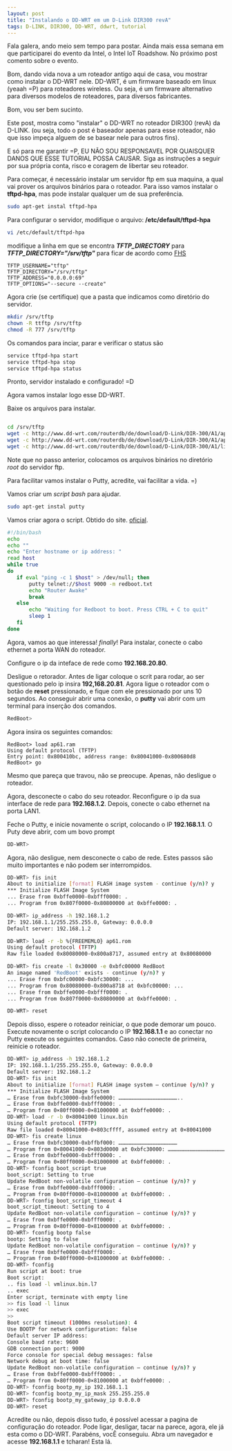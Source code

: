```yaml
---
layout: post
title: "Instalando o DD-WRT em um D-Link DIR300 revA"
tags: D-LINK, DIR300, DD-WRT, ddwrt, tutorial
---
```


Fala galera, ando meio sem tempo para postar. Ainda mais essa semana em que participarei do evento da Intel, o Intel IoT Roadshow. No próximo post comento sobre o evento.

Bom, dando vida nova a um roteador antigo aqui de casa, vou mostrar como instalar o DD-WRT nele. DD-WRT, é um firmware baseado em linux (yeaah =P) para roteadores wireless. Ou seja, é um firmware alternativo para diversos modelos de roteadores, para diversos fabricantes.

Bom, vou ser bem sucinto.

Este post, mostra como "instalar" o DD-WRT no roteador DIR300 (revA) da D-LINK. (ou seja, todo o post é baseador apenas para esse roteador, não que isso impeça alguem de se basear nele para outros fins).

E só para me garantir =P, EU NÃO SOU RESPONSAVEL POR QUAISQUER DANOS QUE ESSE TUTORIAL POSSA CAUSAR. Siga as instruções a seguir por sua própria conta, risco e coragem de libertar seu roteador.

Para começar, é necessário instalar um servidor ftp em sua maquina, a qual vai prover os arquivos binários para o roteador. Para isso vamos instalar o __tftpd-hpa__, mas pode instalar qualquer um de sua preferência.

```bash
sudo apt-get instal tftpd-hpa
```

Para configurar o servidor, modifique o arquivo: __/etc/default/tftpd-hpa__

```bash
vi /etc/default/tftpd-hpa
```

modifique a linha em que se encontra ___TFTP_DIRECTORY___ para ___TFTP_DIRECTORY="/srv/tftp"___ para ficar de acordo como [FHS](http://www.pathname.com/fhs/)

```
TFTP_USERNAME="tftp"
TFTP_DIRECTORY="/srv/tftp"
TFTP_ADDRESS="0.0.0.0:69"
TFTP_OPTIONS="--secure --create"
```

Agora crie (se certifique) que a pasta que indicamos como diretório do servidor.

```bash
mkdir /srv/tftp
chown -R ttftp /srv/tftp
chmod -R 777 /srv/tftp
```

Os comandos para inciar, parar e verificar o status são
```bash
service tftpd-hpa start
service tftpd-hpa stop
service tftpd-hpa status
```

Pronto, servidor instalado e configurado! =D

Agora vamos instalar logo esse DD-WRT.

Baixe os arquivos para instalar.
```bash

cd /srv/tftp
wget -c http://www.dd-wrt.com/routerdb/de/download/D-Link/DIR-300/A1/ap61.ram/3581
wget -c http://www.dd-wrt.com/routerdb/de/download/D-Link/DIR-300/A1/ap61.rom/3580
wget -c http://www.dd-wrt.com/routerdb/de/download/D-Link/DIR-300/A1/linux.bin/3579
```
Note que no passo anterior, colocamos os arquivos binários no diretório _root_ do servidor ftp.


Para facilitar vamos instalar o Putty, acredite, vai facilitar a vida. =)

Vamos criar um _script bash_ para ajudar.
```bash
sudo apt-get instal putty
```

Vamos criar agora o script. Obtido do site. [oficial](http://www.dd-wrt.com/wiki/index.php/DIR300).
```bash
#!/bin/bash
echo
echo ""
echo "Enter hostname or ip address: "
read host
while true
do
   if eval "ping -c 1 $host" > /dev/null; then       
       putty telnet://$host 9000 -m redboot.txt   
       echo "Router Awake"
       break
   else
       echo "Waiting for Redboot to boot. Press CTRL + C to quit"
       sleep 1
   fi
done
```

Agora, vamos ao que interessa! _finally_! Para instalar, conecte o cabo ethernet a porta WAN do roteador.

Configure o ip da inteface de rede como __192.168.20.80__.

Desligue o retorador. Antes de ligar coloque o scrit para rodar, ao ser questionado pelo ip insira __192,168.20.81__.
Agora ligue o roteador com o botão de __reset__ pressionado, e fique com ele pressionado por uns 10 segundos.
Ao conseguir abrir uma conexão, o __putty__ vai abrir com um terminal para inserção dos comandos.
```bash
RedBoot>
```

Agora insira os seguintes comandos:
```
RedBoot> load ap61.ram
Using default protocol (TFTP)
Entry point: 0x800410bc, address range: 0x80041000-0x800680d8
RedBoot> go
```

Mesmo que pareça que travou, não se preocupe. Apenas, não desligue o roteador.

Agora, desconecte o cabo do seu roteador. Reconfigure o ip da sua interface de rede para __192.168.1.2__. Depois, conecte o cabo ethernet na porta LAN1.

Feche o Putty, e inicie novamente o script, colocando o IP __192.168.1.1__. O Puty deve abrir, com um bovo prompt
```bash
DD-WRT>
```

Agora, não desligue, nem desconecte o cabo de rede. Estes passos são muito importantes e não podem ser interrompidos.

```bash
DD-WRT> fis init
About to initialize [format] FLASH image system - continue (y/n)? y
*** Initialize FLASH Image System
... Erase from 0xbffe0000-0xbfff0000: .
... Program from 0x807f0000-0x80800000 at 0xbffe0000: .

DD-WRT> ip_address -h 192.168.1.2
IP: 192.168.1.1/255.255.255.0, Gateway: 0.0.0.0
Default server: 192.168.1.2

DD-WRT> load -r -b %{FREEMEMLO} ap61.rom
Using default protocol (TFTP)
Raw file loaded 0x80080000-0x800a8717, assumed entry at 0x80080000

DD-WRT> fis create -l 0x30000 -e 0xbfc00000 RedBoot
An image named 'RedBoot' exists - continue (y/n)? y
... Erase from 0xbfc00000-0xbfc30000: ...
... Program from 0x80080000-0x800a8718 at 0xbfc00000: ...
... Erase from 0xbffe0000-0xbfff0000: .
... Program from 0x807f0000-0x80800000 at 0xbffe0000: .

DD-WRT> reset
```

Depois disso, espere o roteador reiniciar, o que pode demorar um pouco.
Execute novamente o script colocando o IP __192.168.1.1__ e ao conectar no Putty execute os seguintes comandos. Caso não conecte de primeira, reinicie o roteador.

```bash
DD-WRT> ip_address -h 192.168.1.2
IP: 192.168.1.1/255.255.255.0, Gateway: 0.0.0.0
Default server: 192.168.1.2
DD-WRT> fis init
About to initialize [format] FLASH image system – continue (y/n)? y
*** Initialize FLASH Image System
… Erase from 0xbfc30000-0xbffe0000: …………………………………………………..
… Erase from 0xbffe0000-0xbfff0000: .
… Program from 0×80ff0000-0×81000000 at 0xbffe0000: .
DD-WRT> load -r -b 0×80041000 linux.bin
Using default protocol (TFTP)
Raw file loaded 0×80041000-0×803cffff, assumed entry at 0×80041000
DD-WRT> fis create linux
… Erase from 0xbfc30000-0xbffbf000: …………………………………………………
… Program from 0×80041000-0×803d0000 at 0xbfc30000: …………………………………………………
… Erase from 0xbffe0000-0xbfff0000: .
… Program from 0×80ff0000-0×81000000 at 0xbffe0000: .
DD-WRT> fconfig boot_script true
boot_script: Setting to true
Update RedBoot non-volatile configuration – continue (y/n)? y
… Erase from 0xbffe0000-0xbfff0000: .
… Program from 0×80ff0000-0×81000000 at 0xbffe0000: .
DD-WRT> fconfig boot_script_timeout 4
boot_script_timeout: Setting to 4
Update RedBoot non-volatile configuration – continue (y/n)? y
… Erase from 0xbffe0000-0xbfff0000: .
… Program from 0×80ff0000-0×81000000 at 0xbffe0000: .
DD-WRT> fconfig bootp false
bootp: Setting to false
Update RedBoot non-volatile configuration – continue (y/n)? y
… Erase from 0xbffe0000-0xbfff0000: .
… Program from 0×80ff0000-0×81000000 at 0xbffe0000: .
DD-WRT> fconfig
Run script at boot: true
Boot script:
.. fis load -l vmlinux.bin.l7
.. exec
Enter script, terminate with empty line
>> fis load -l linux
>> exec
>>
Boot script timeout (1000ms resolution): 4
Use BOOTP for network configuration: false
Default server IP address:
Console baud rate: 9600
GDB connection port: 9000
Force console for special debug messages: false
Network debug at boot time: false
Update RedBoot non-volatile configuration – continue (y/n)? y
… Erase from 0xbffe0000-0xbfff0000: .
… Program from 0×80ff0000-0×81000000 at 0xbffe0000: .
DD-WRT> fconfig bootp_my_ip 192.168.1.1
DD-WRT> fconfig bootp_my_ip_mask 255.255.255.0
DD-WRT> fconfig bootp_my_gateway_ip 0.0.0.0
DD-WRT> reset
```

Acredite ou não, depois disso tudo, é possível acessar a pagina de configuração do roteador. Pode ligar, desligar, tacar na parece, agora, ele já esta como o DD-WRT. Parabéns, vocÊ conseguiu.
Abra um navegador e acesse __192.168.1.1__ e tcharan! Esta lá.

